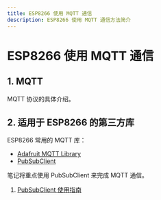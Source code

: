 ```yaml
---
title: ESP8266 使用 MQTT 通信
description: ESP8266 使用 MQTT 通信方法简介
---
```


# ESP8266 使用 MQTT 通信

## 1. MQTT

MQTT 协议的具体介绍。

## 2. 适用于 ESP8266 的第三方库

ESP8266 常用的 MQTT 库：
- [Adafruit MQTT Library](https://github.com/adafruit/Adafruit_MQTT_Library)
- [PubSubClient](https://github.com/knolleary/pubsubclient)

笔记将重点使用 PubSubClient 来完成 MQTT 通信。

1. [PubSubClient 使用指南](./pub-sub-client.md)
